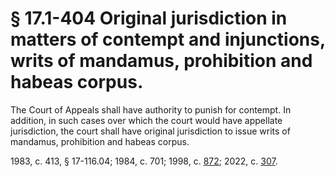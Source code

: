 # § 17.1-404 Original jurisdiction in matters of contempt and injunctions, writs of mandamus, prohibition and habeas corpus.

<p>The Court of Appeals shall have authority to punish for contempt. In addition, in such cases over which the court would have appellate jurisdiction, the court shall have original jurisdiction to issue writs of mandamus, prohibition and habeas corpus.</p><p>1983, c. 413, § 17-116.04; 1984, c. 701; 1998, c. <a href='http://lis.virginia.gov/cgi-bin/legp604.exe?981+ful+CHAP0872'>872</a>; 2022, c. <a href='http://lis.virginia.gov/cgi-bin/legp604.exe?221+ful+CHAP0307'>307</a>.</p>